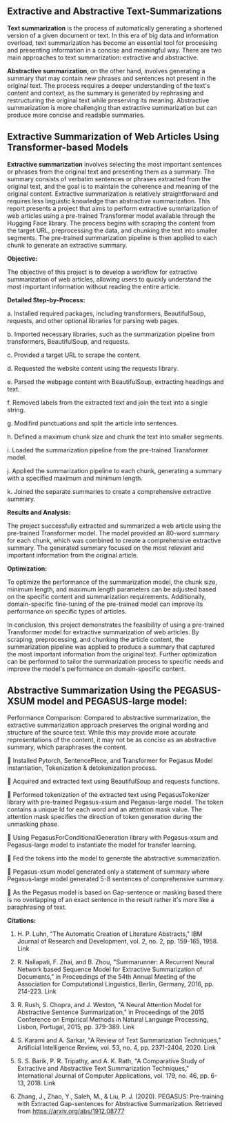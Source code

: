 ## Extractive and Abstractive Text-Summarizations

**Text summarization** is the process of automatically generating a shortened version of a given document or text. In this era of big data and information overload, text summarization has become an essential tool for processing and presenting information in a concise and meaningful way. There are two main approaches to text summarization: extractive and abstractive.


**Abstractive summarization**, on the other hand, involves generating a summary that may contain new phrases and sentences not present in the original text. The process requires a deeper understanding of the text's content and context, as the summary is generated by rephrasing and restructuring the original text while preserving its meaning. Abstractive summarization is more challenging than extractive summarization but can produce more concise and readable summaries.

## **Extractive Summarization of Web Articles Using Transformer-based Models**

**Extractive summarization** involves selecting the most important sentences or phrases from the original text and presenting them as a summary. The summary consists of verbatim sentences or phrases extracted from the original text, and the goal is to maintain the coherence and meaning of the original content. Extractive summarization is relatively straightforward and requires less linguistic knowledge than abstractive summarization. This report presents a project that aims to perform extractive summarization of web articles using a pre-trained Transformer model available through the Hugging Face library. The process begins with scraping the content from the target URL, preprocessing the data, and chunking the text into smaller segments. The pre-trained summarization pipeline is then applied to each chunk to generate an extractive summary.

**Objective:**

The objective of this project is to develop a workflow for extractive summarization of web articles, allowing users to quickly understand the most important information without reading the entire article.

**Detailed Step-by-Process:**

  a. Installed required packages, including transformers, BeautifulSoup, requests, and other optional libraries for parsing web pages.
  
  b. Imported necessary libraries, such as the summarization pipeline from transformers, BeautifulSoup, and requests.
  
  c. Provided a target URL to scrape the content.
  
  d. Requested the website content using the requests library.
  
  e. Parsed the webpage content with BeautifulSoup, extracting headings and text.
  
  f. Removed labels from the extracted text and join the text into a single string.
  
  g. Modifird punctuations and split the article into sentences.
  
  h. Defined a maximum chunk size and chunk the text into smaller segments.
  
  i. Loaded the summarization pipeline from the pre-trained Transformer model.
  
  j. Applied the summarization pipeline to each chunk, generating a summary with a specified maximum and minimum length.
  
  k. Joined the separate summaries to create a comprehensive extractive summary.
  
**Results and Analysis:**

The project successfully extracted and summarized a web article using the pre-trained Transformer model. The model provided an 80-word summary for each chunk, which was combined to create a comprehensive extractive summary. The generated summary focused on the most relevant and important information from the original article.

**Optimization:**

To optimize the performance of the summarization model, the chunk size, minimum length, and maximum length parameters can be adjusted based on the specific content and summarization requirements. Additionally, domain-specific fine-tuning of the pre-trained model can improve its performance on specific types of articles.

In conclusion, this project demonstrates the feasibility of using a pre-trained Transformer model for extractive summarization of web articles. By scraping, preprocessing, and chunking the article content, the summarization pipeline was applied to produce a summary that captured the most important information from the original text. Further optimization can be performed to tailor the summarization process to specific needs and improve the model's performance on domain-specific content.


## **Abstractive Summarization Using the PEGASUS-XSUM model and PEGASUS-large model:**


Performance Comparison:
Compared to abstractive summarization, the extractive summarization approach preserves the original wording and structure of the source text. While this may provide more accurate representations of the content, it may not be as concise as an abstractive summary, which paraphrases the content.

	Installed Pytorch, SentencePiece, and Transformer for Pegasus Model instantiation, Tokenization & detokenization process.

	Acquired and extracted text using BeautifulSoup and requests functions.

	Performed tokenization of the extracted text using PegasusTokenizer library with pre-trained Pegasus-xsum and Pegasus-large model. The token contains a unique Id for each word and an attention mask value. The attention mask specifies the direction of token generation during the unmasking phase.

	Using PegasusForConditionalGeneration library with Pegasus-xsum and Pegasus-large model to instantiate the model for transfer learning.

	Fed the tokens into the model to generate the abstractive summarization. 

	Pegasus-xsum model generated only a statement of summary where Pegasus-large model generated 5-8 sentences of comprehensive summary.

	As the Pegasus model is based on Gap-sentence or masking based there is no overlapping of an exact sentence in the result rather it's more like a paraphrasing of text.

**Citations:**

1. H. P. Luhn, "The Automatic Creation of Literature Abstracts," IBM Journal of Research and Development, vol. 2, no. 2, pp. 159-165, 1958. Link

2. R. Nallapati, F. Zhai, and B. Zhou, "Summarunner: A Recurrent Neural Network based Sequence Model for Extractive Summarization of Documents," in Proceedings of the 54th Annual Meeting of the Association for Computational Linguistics, Berlin, Germany, 2016, pp. 214-223. Link

3. R. Rush, S. Chopra, and J. Weston, "A Neural Attention Model for Abstractive Sentence Summarization," in Proceedings of the 2015 Conference on Empirical Methods in Natural Language Processing, Lisbon, Portugal, 2015, pp. 379-389. Link

4. S. Karami and A. Sarkar, "A Review of Text Summarization Techniques," Artificial Intelligence Review, vol. 53, no. 4, pp. 2371-2404, 2020. Link

5. S. S. Barik, P. R. Tripathy, and A. K. Rath, "A Comparative Study of Extractive and Abstractive Text Summarization Techniques," International Journal of Computer Applications, vol. 179, no. 46, pp. 6-13, 2018. Link

6. Zhang, J., Zhao, Y., Saleh, M., & Liu, P. J. (2020). PEGASUS: Pre-training with Extracted Gap-sentences for Abstractive Summarization. Retrieved from https://arxiv.org/abs/1912.08777
